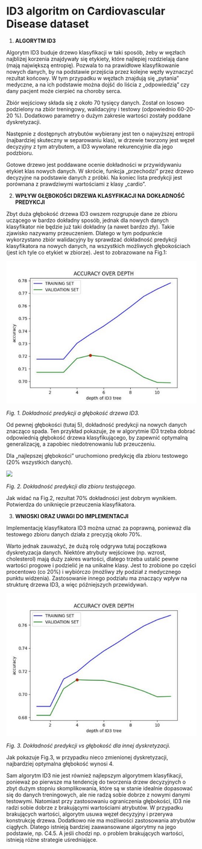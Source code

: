 ﻿
# **ID3 algoritm on Cardiovascular Disease dataset**

1. **ALGORYTM ID3** 

Algorytm ID3 buduje drzewo klasyfikacji w taki sposób, żeby w węzłach najbliżej korzenia znajdywały się etykiety, które najlepiej rozdzielają dane (mają największą entropię). Pozwala to na prawidłowe klasyfikowanie nowych danych, by na podstawie przejścia przez kolejne węzły wyznaczyć rezultat końcowy. W tym przypadku w węzłach znajdują się „pytania” medyczne, a na ich podstawie można dojść do liścia z „odpowiedzią” czy dany pacjent może cierpieć na choroby serca. 

Zbiór wejściowy składa się z około 70 tysięcy danych. Został on losowo podzielony na zbiór treningowy, walidacyjny i testowy (odpowiednio 60-20-20 %). Dodatkowo parametry o dużym zakresie wartości zostały poddane dyskretyzacji. 

Następnie z dostępnych atrybutów wybierany jest ten o najwyższej entropii (najbardziej skuteczny  w separowaniu klas), w drzewie tworzony jest węzeł decyzyjny z tym atrybutem, a ID3 wywołane rekurencyjnie dla jego podzbioru. 

Gotowe drzewo jest poddawane ocenie dokładności w przywidywaniu etykiet klas nowych danych.  W skrócie, funkcja „przechodzi” przez drzewo decyzyjne na podstawie danych z próbki. Na koniec lista predykcji jest porównana z prawdziwymi wartościami z klasy „cardio”. 

2. **WPŁYW GŁĘBOKOŚCI DRZEWA KLASYFIKACJI NA DOKŁADNOŚĆ PREDYKCJI** 

Zbyt duża głębokość drzewa ID3 owszem rozgrupuje dane ze zbioru uczącego w bardzo dokładny sposób, jednak dla nowych danych klasyfikator nie będzie już taki dokładny (a nawet bardzo zły). Takie zjawisko nazywamy przeuczeniem. Dlatego w tym podpunkcie wykorzystano zbiór walidacyjny by sprawdzać  dokładność  predykcji  klasyfikatora  na  nowych  danych,  na  wszystkich  możliwych głębokościach (jest ich tyle co etykiet w zbiorze). Jest to zobrazowane na Fig.1: 

![](img/fig_1.jpeg)

*Fig.  1. Dokładność predykcji a głębokość drzewa ID3.* 

Od pewnej głębokości (tutaj 5), dokładność predykcji na nowych danych znacząco spada. Ten przykład pokazuje,  że  w  algorytmie  ID3  trzeba  dobrać  odpowiednią  głębokość  drzewa  klasyfikującego,  by zapewnić optymalną generalizację, a zapobiec niedotrenowaniu lub przeuczeniu. 

Dla „najlepszej głębokości” uruchomiono predykcję dla zbioru testowego (20% wszystkich danych). 

![](img/fig_2.png)

*Fig.  2. Dokładność predykcji dla zbioru testującego.* 

Jak  widać  na  Fig.2,  rezultat  70%  dokładności  jest  dobrym  wynikiem.  Potwierdza  do  uniknięcie przeuczenia klasyfikatora. 

3. **WNIOSKI ORAZ UWAGI DO IMPLEMENTACJI** 

Implementację klasyfikatora ID3 można uznać za poprawną, ponieważ dla testowego zbioru danych działa z precyzją około 70%. 

Warto  jednak  zauważyć,  że  dużą  rolę  odgrywa  tutaj  początkowa  dyskretyzacja  danych.  Niektóre atrybuty wejściowe (np. wzrost, cholesterol) mają duży zakres wartości, dlatego trzeba ustalić pewne wartości progowe i podzielić je na unikalne klasy. Jest to zrobione po części procentowo (co 20%)  i wybiórczo (możliwy zły podział z medycznego punktu widzenia). Zastosowanie innego podziału ma znaczący wpływ na strukturę drzewa ID3, a więc późniejszych przewidywań. 

![](img/fig_3.jpeg)

*Fig.  3. Dokładność predykcji vs głębokość dla innej dyskretyzacji.* 

Jak pokazuje Fig.3, w przypadku nieco zmienionej dyskretyzacji, najbardziej optymalna głębokość wynosi 4. 

Sam algorytm ID3 nie jest również najlepszym algorytmem klasyfikacji, ponieważ po pierwsze ma tendencję do tworzenia drzew decyzyjnych o zbyt dużym stopniu skomplikowania, które są w stanie idealnie  dopasować  się  do  danych  treningowych,  ale  nie  radzą  sobie  dobrze  z  nowymi  danymi testowymi.  Natomiast  przy  zastosowaniu  ograniczenia  głębokości,  ID3  nie  radzi  sobie  dobrze  z brakującymi wartościami atrybutów. W przypadku brakujących wartości, algorytm  usuwa węzeł decyzyjny i przerywa konstrukcję drzewa. Dodatkowo nie ma możliwości zastosowania atrybutów ciągłych. Dlatego istnieją bardziej zaawansowane algorytmy na jego podstawie, np. C4.5. A jeśli chodzi np. o problem brakujących wartości, istnieją różne strategie uśredniające. 
